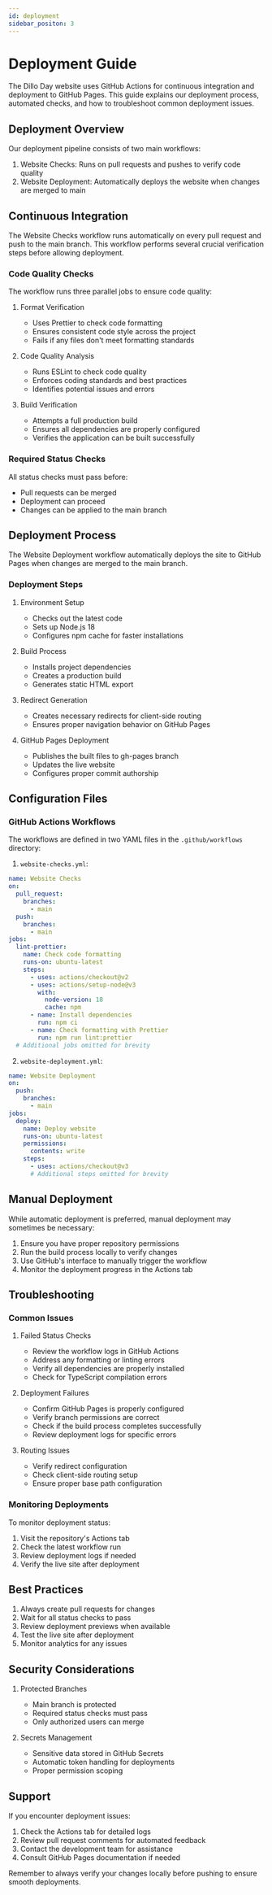 ```yaml
---
id: deployment
sidebar_positon: 3
---
```


# Deployment Guide

The Dillo Day website uses GitHub Actions for continuous integration and deployment to GitHub Pages. This guide explains our deployment process, automated checks, and how to troubleshoot common deployment issues.

## Deployment Overview

Our deployment pipeline consists of two main workflows:

1. Website Checks: Runs on pull requests and pushes to verify code quality
2. Website Deployment: Automatically deploys the website when changes are merged to main

## Continuous Integration

The Website Checks workflow runs automatically on every pull request and push to the main branch. This workflow performs several crucial verification steps before allowing deployment.

### Code Quality Checks

The workflow runs three parallel jobs to ensure code quality:

1. Format Verification

   - Uses Prettier to check code formatting
   - Ensures consistent code style across the project
   - Fails if any files don't meet formatting standards

2. Code Quality Analysis

   - Runs ESLint to check code quality
   - Enforces coding standards and best practices
   - Identifies potential issues and errors

3. Build Verification
   - Attempts a full production build
   - Ensures all dependencies are properly configured
   - Verifies the application can be built successfully

### Required Status Checks

All status checks must pass before:

- Pull requests can be merged
- Deployment can proceed
- Changes can be applied to the main branch

## Deployment Process

The Website Deployment workflow automatically deploys the site to GitHub Pages when changes are merged to the main branch.

### Deployment Steps

1. Environment Setup

   - Checks out the latest code
   - Sets up Node.js 18
   - Configures npm cache for faster installations

2. Build Process

   - Installs project dependencies
   - Creates a production build
   - Generates static HTML export

3. Redirect Generation

   - Creates necessary redirects for client-side routing
   - Ensures proper navigation behavior on GitHub Pages

4. GitHub Pages Deployment
   - Publishes the built files to gh-pages branch
   - Updates the live website
   - Configures proper commit authorship

## Configuration Files

### GitHub Actions Workflows

The workflows are defined in two YAML files in the `.github/workflows` directory:

1. `website-checks.yml`:

```yaml
name: Website Checks
on:
  pull_request:
    branches:
      - main
  push:
    branches:
      - main
jobs:
  lint-prettier:
    name: Check code formatting
    runs-on: ubuntu-latest
    steps:
      - uses: actions/checkout@v2
      - uses: actions/setup-node@v3
        with:
          node-version: 18
          cache: npm
      - name: Install dependencies
        run: npm ci
      - name: Check formatting with Prettier
        run: npm run lint:prettier
  # Additional jobs omitted for brevity
```

2. `website-deployment.yml`:

```yaml
name: Website Deployment
on:
  push:
    branches:
      - main
jobs:
  deploy:
    name: Deploy website
    runs-on: ubuntu-latest
    permissions:
      contents: write
    steps:
      - uses: actions/checkout@v3
      # Additional steps omitted for brevity
```

## Manual Deployment

While automatic deployment is preferred, manual deployment may sometimes be necessary:

1. Ensure you have proper repository permissions
2. Run the build process locally to verify changes
3. Use GitHub's interface to manually trigger the workflow
4. Monitor the deployment progress in the Actions tab

## Troubleshooting

### Common Issues

1. Failed Status Checks

   - Review the workflow logs in GitHub Actions
   - Address any formatting or linting errors
   - Verify all dependencies are properly installed
   - Check for TypeScript compilation errors

2. Deployment Failures

   - Confirm GitHub Pages is properly configured
   - Verify branch permissions are correct
   - Check if the build process completes successfully
   - Review deployment logs for specific errors

3. Routing Issues
   - Verify redirect configuration
   - Check client-side routing setup
   - Ensure proper base path configuration

### Monitoring Deployments

To monitor deployment status:

1. Visit the repository's Actions tab
2. Check the latest workflow run
3. Review deployment logs if needed
4. Verify the live site after deployment

## Best Practices

1. Always create pull requests for changes
2. Wait for all status checks to pass
3. Review deployment previews when available
4. Test the live site after deployment
5. Monitor analytics for any issues

## Security Considerations

1. Protected Branches

   - Main branch is protected
   - Required status checks must pass
   - Only authorized users can merge

2. Secrets Management
   - Sensitive data stored in GitHub Secrets
   - Automatic token handling for deployments
   - Proper permission scoping

## Support

If you encounter deployment issues:

1. Check the Actions tab for detailed logs
2. Review pull request comments for automated feedback
3. Contact the development team for assistance
4. Consult GitHub Pages documentation if needed

Remember to always verify your changes locally before pushing to ensure smooth deployments.
